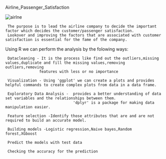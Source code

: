  Airline_Passenger_Satisfaction
 
 ![airlne](https://user-images.githubusercontent.com/122966157/213377209-d0b08b70-16d5-4aca-82a3-1b6c2b8fd866.png)

 
     The purpose is to lead the airline company to decide the important factor which decides the customer/passenger satisfaction.
     Lookover and improving the factors that are associated with customer satisfaction is essential for the fame of the company.
     
Using R we can perform the analysis by the folowing ways:
     
     Datacleaning - It is the process like find out the outliers,missing values,duplicate and fill the missing values,removing outliers,removing
                   features with less or no importance       
     
     Visualization - Using 'ggplot' we can create a plots and provides helpful commands to create complex plots from data in a data frame. 
     
     Exploratory Data Analysis -  provides a better understanding of data set variables and the relationships between them.
                                  'dplyr' is a package for making data manipulation easier.
     
     Feature selection -Identify those attributes that are and are not required to build an accurate model.                             
     
     Building models -Logistic regression,Naive bayes,Random forest,XGboost  
     
     Predict the models with test data
     
     Checking the accuracy for the prediction

